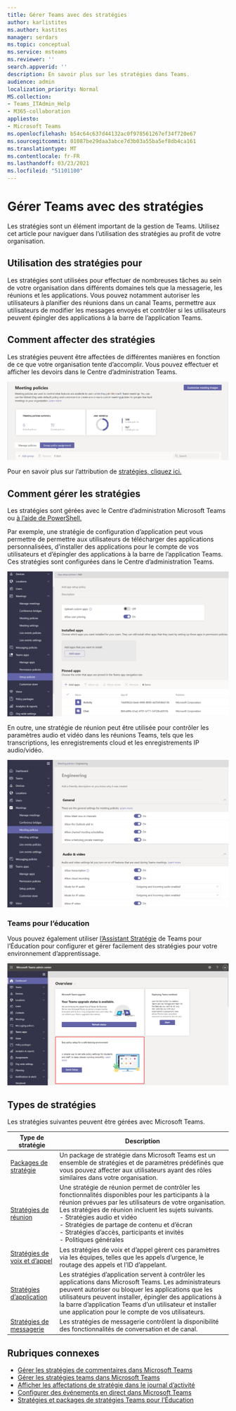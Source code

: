 ```yaml
---
title: Gérer Teams avec des stratégies
author: karlistites
ms.author: kastites
manager: serdars
ms.topic: conceptual
ms.service: msteams
ms.reviewer: ''
search.appverid: ''
description: En savoir plus sur les stratégies dans Teams.
audience: admin
localization_priority: Normal
MS.collection:
- Teams_ITAdmin_Help
- M365-collaboration
appliesto:
- Microsoft Teams
ms.openlocfilehash: b54c64c637d44132ac0f978561267ef34f720e67
ms.sourcegitcommit: 01087be29daa3abce7d3b03a55ba5ef8db4ca161
ms.translationtype: MT
ms.contentlocale: fr-FR
ms.lasthandoff: 03/23/2021
ms.locfileid: "51101100"
---
```

# <a name="manage-teams-with-policies"></a>Gérer Teams avec des stratégies

Les stratégies sont un élément important de la gestion de Teams. Utilisez cet article pour naviguer dans l’utilisation des stratégies au profit de votre organisation.

## <a name="what-you-use-policies-for"></a>Utilisation des stratégies pour

Les stratégies sont utilisées pour effectuer de nombreuses tâches au sein de votre organisation dans différents domaines tels que la messagerie, les réunions et les applications. Vous pouvez notamment autoriser les utilisateurs à planifier des réunions dans un canal Teams, permettre aux utilisateurs de modifier les messages envoyés et contrôler si les utilisateurs peuvent épingler des applications à la barre de l’application Teams.

## <a name="how-to-assign-policies"></a>Comment affecter des stratégies

Les stratégies peuvent être affectées de différentes manières en fonction de ce que votre organisation tente d’accomplir. Vous pouvez effectuer et afficher les devoirs dans le Centre d’administration Teams.

![Capture d’écran de l’affectation d’une stratégie de groupe.](media/group-policy-assignment.png)

Pour en savoir plus sur l’attribution de [stratégies, cliquez ici.](assign-policies.md)

## <a name="how-to-manage-policies"></a>Comment gérer les stratégies

Les stratégies sont gérées avec le Centre d’administration Microsoft Teams ou [à l’aide de PowerShell.](./teams-powershell-managing-teams.md#manage-policies-via-powershell)

Par exemple, une stratégie de configuration d’application peut vous permettre de permettre aux utilisateurs de télécharger des applications personnalisées, d’installer des applications pour le compte de vos utilisateurs et d’épingler des applications à la barre de l’application Teams. Ces stratégies sont configurées dans le Centre d’administration Teams.

![Capture d’écran de la stratégie de configuration de l’application.](media/app-setup-policy.png)

En outre, une stratégie de réunion peut être utilisée pour contrôler les paramètres audio et vidéo dans les réunions Teams, tels que les transcriptions, les enregistrements cloud et les enregistrements IP audio/vidéo.

![Capture d’écran de la stratégie de réunion.](media/engineering-meeting-policy.png)

### <a name="teams-for-education"></a>Teams pour l’éducation

Vous pouvez également utiliser [l’Assistant Stratégie](easy-policy-setup-edu.md) de Teams pour l’Éducation pour configurer et gérer facilement des stratégies pour votre environnement d’apprentissage.

![Capture d’écran de l’Assistant Stratégie de Teams pour l’Éducation.](media/easy-policy-setup-quick-setup.png)

## <a name="types-of-policies"></a>Types de stratégies

Les stratégies suivantes peuvent être gérées avec Microsoft Teams.

Type de stratégie | Description
------------|------------
[Packages de stratégie](manage-policy-packages.md) | Un package de stratégie dans Microsoft Teams est un ensemble de stratégies et de paramètres prédéfinés que vous pouvez affecter aux utilisateurs ayant des rôles similaires dans votre organisation.
[Stratégies de réunion](meeting-policies-in-teams.md) | Une stratégie de réunion permet de contrôler les fonctionnalités disponibles pour les participants à la réunion prévues par les utilisateurs de votre organisation. Les stratégies de réunion incluent les sujets suivants.<br> - Stratégies audio et vidéo<br> - Stratégies de partage de contenu et d’écran<br> - Stratégies d’accès, participants et invités<br> - Politiques générales
[Stratégies de voix et d’appel](voice-and-calling-policies.md)| Les stratégies de voix et d’appel gèrent ces paramètres via les équipes, telles que les appels d’urgence, le routage des appels et l’ID d’appelant.
[Stratégies d’application](app-policies.md)| Les stratégies d’application servent à contrôler les applications dans Microsoft Teams. Les administrateurs peuvent autoriser ou bloquer les applications que les utilisateurs peuvent installer, épingler des applications à la barre d’application Teams d’un utilisateur et installer une application pour le compte de vos utilisateurs.
[Stratégies de messagerie](messaging-policies-in-teams.md)| Les stratégies de messagerie contrôlent la disponibilité des fonctionnalités de conversation et de canal.

## <a name="related-topics"></a>Rubriques connexes

* [Gérer les stratégies de commentaires dans Microsoft Teams](manage-feedback-policies-in-teams.md)
* [Gérer les stratégies teams dans Microsoft Teams](teams-policies.md)
* [Afficher les affectations de stratégie dans le journal d’activité](activity-log.md)
* [Configurer des événements en direct dans Microsoft Teams](teams-live-events/set-up-for-teams-live-events.md)
* [Stratégies et packages de stratégies Teams pour l’Éducation](policy-packages-edu.md)